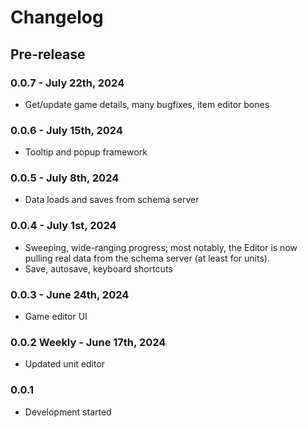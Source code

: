 # Changelog

## Pre-release
### 0.0.7 - July 22th, 2024
- Get/update game details, many bugfixes, item editor bones
### 0.0.6 - July 15th, 2024
- Tooltip and popup framework
### 0.0.5 - July 8th, 2024
- Data loads and saves from schema server
### 0.0.4 - July 1st, 2024
- Sweeping, wide-ranging progress; most notably, the Editor is now pulling real data from the schema server (at least for units).
- Save, autosave, keyboard shortcuts
### 0.0.3 - June 24th, 2024
- Game editor UI
### 0.0.2 Weekly - June 17th, 2024
- Updated unit editor
### 0.0.1
- Development started
